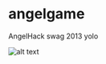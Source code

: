 angelgame
=========

AngelHack swag 2013 yolo

![alt text](/blob/master/Demo.png "Logo Title Text 1")